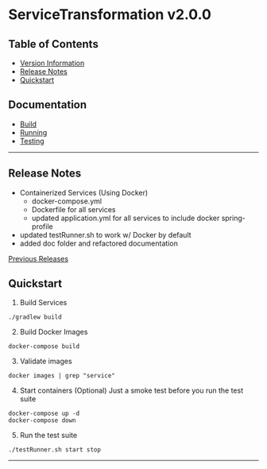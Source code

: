# ServiceTransformation v2.0.0

## Table of Contents
- [Version Information](./doc/VERSION.md)
- [Release Notes](#release-notes)
- [Quickstart](#quickstart)

## Documentation
- [Build](./doc/BUILD.md)
- [Running](./doc/RUNNING.md)
- [Testing](./doc/TESTING.md)

---

## Release Notes

- Containerized Services (Using Docker)
  - docker-compose.yml
  - Dockerfile for all services
  - updated application.yml for all services to include docker spring-profile
- updated testRunner.sh to work w/ Docker by default 
- added doc folder and refactored documentation

[Previous Releases](./doc/RELEASE.md)

## Quickstart

1. Build Services
```shell
./gradlew build
```

2. Build Docker Images
```shell
docker-compose build
```
3. Validate images
```shell
docker images | grep "service"
```
4. Start containers (Optional)
Just a smoke test before you run the test suite
```shell
docker-compose up -d
docker-compose down
```
5. Run the test suite
```shell
./testRunner.sh start stop
```

---






